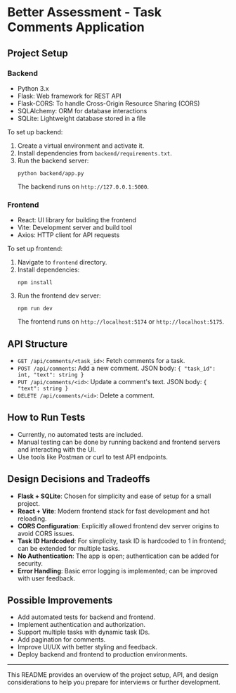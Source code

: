 # Better Assessment - Task Comments Application

## Project Setup

### Backend
- Python 3.x
- Flask: Web framework for REST API
- Flask-CORS: To handle Cross-Origin Resource Sharing (CORS)
- SQLAlchemy: ORM for database interactions
- SQLite: Lightweight database stored in a file

To set up backend:
1. Create a virtual environment and activate it.
2. Install dependencies from `backend/requirements.txt`.
3. Run the backend server:
   ```
   python backend/app.py
   ```
   The backend runs on `http://127.0.0.1:5000`.

### Frontend
- React: UI library for building the frontend
- Vite: Development server and build tool
- Axios: HTTP client for API requests

To set up frontend:
1. Navigate to `frontend` directory.
2. Install dependencies:
   ```
   npm install
   ```
3. Run the frontend dev server:
   ```
   npm run dev
   ```
   The frontend runs on `http://localhost:5174` or `http://localhost:5175`.

## API Structure

- `GET /api/comments/<task_id>`: Fetch comments for a task.
- `POST /api/comments`: Add a new comment. JSON body: `{ "task_id": int, "text": string }`
- `PUT /api/comments/<id>`: Update a comment's text. JSON body: `{ "text": string }`
- `DELETE /api/comments/<id>`: Delete a comment.

## How to Run Tests

- Currently, no automated tests are included.
- Manual testing can be done by running backend and frontend servers and interacting with the UI.
- Use tools like Postman or curl to test API endpoints.

## Design Decisions and Tradeoffs

- **Flask + SQLite**: Chosen for simplicity and ease of setup for a small project.
- **React + Vite**: Modern frontend stack for fast development and hot reloading.
- **CORS Configuration**: Explicitly allowed frontend dev server origins to avoid CORS issues.
- **Task ID Hardcoded**: For simplicity, task ID is hardcoded to 1 in frontend; can be extended for multiple tasks.
- **No Authentication**: The app is open; authentication can be added for security.
- **Error Handling**: Basic error logging is implemented; can be improved with user feedback.

## Possible Improvements

- Add automated tests for backend and frontend.
- Implement authentication and authorization.
- Support multiple tasks with dynamic task IDs.
- Add pagination for comments.
- Improve UI/UX with better styling and feedback.
- Deploy backend and frontend to production environments.

---

This README provides an overview of the project setup, API, and design considerations to help you prepare for interviews or further development.
